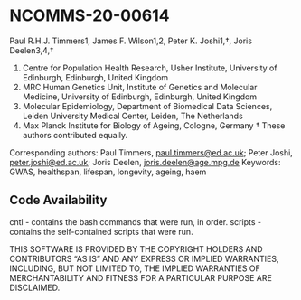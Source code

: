 # NCOMMS-20-00614

Paul R.H.J. Timmers1, James F. Wilson1,2, Peter K. Joshi1,†, Joris Deelen3,4,†
1. Centre for Population Health Research, Usher Institute, University of Edinburgh, Edinburgh, United Kingdom
2. MRC Human Genetics Unit, Institute of Genetics and Molecular Medicine, University of Edinburgh, Edinburgh, United Kingdom
3. Molecular Epidemiology, Department of Biomedical Data Sciences, Leiden University Medical Center, Leiden, The Netherlands
4. Max Planck Institute for Biology of Ageing, Cologne, Germany
† These authors contributed equally.

Corresponding authors: 
Paul Timmers, paul.timmers@ed.ac.uk; Peter Joshi, peter.joshi@ed.ac.uk; Joris Deelen, joris.deelen@age.mpg.de
Keywords: GWAS, healthspan, lifespan, longevity, ageing, haem


## Code Availability

cntl - contains the bash commands that were run, in order.
scripts - contains the self-contained scripts that were run.

THIS SOFTWARE IS PROVIDED BY THE COPYRIGHT HOLDERS AND CONTRIBUTORS “AS IS” AND ANY EXPRESS OR IMPLIED WARRANTIES, INCLUDING, BUT NOT LIMITED TO, THE IMPLIED WARRANTIES OF MERCHANTABILITY AND FITNESS FOR A PARTICULAR PURPOSE ARE DISCLAIMED.